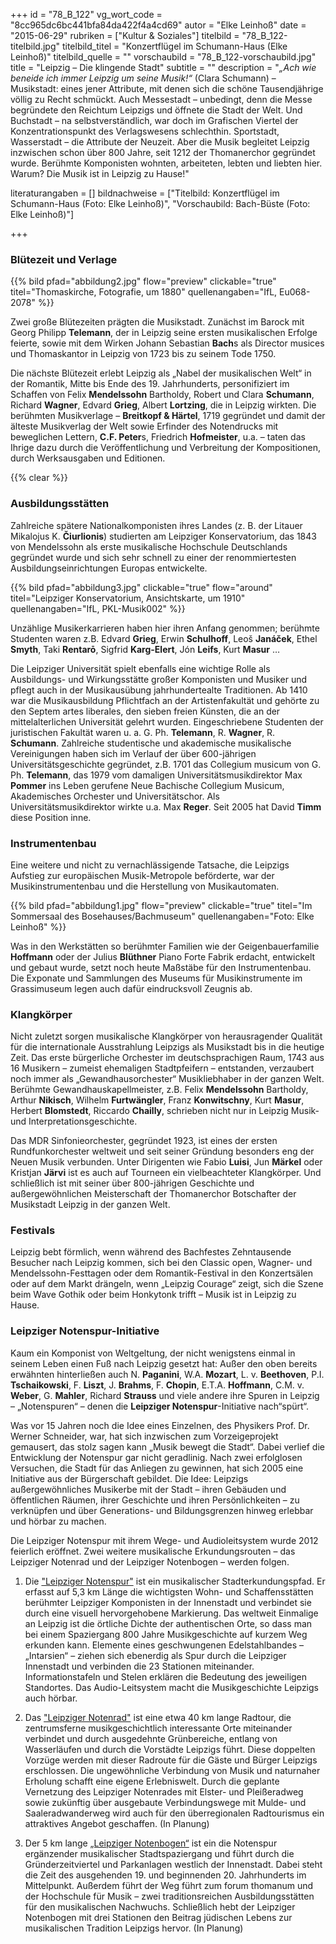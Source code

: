 +++
id = "78_B_122"
vg_wort_code = "8cc965dc6bc441bfa84da422f4a4cd69"
autor = "Elke Leinhoß"
date = "2015-06-29"
rubriken = ["Kultur & Soziales"]
titelbild = "78_B_122-titelbild.jpg"
titelbild_titel = "Konzertflügel im Schumann-Haus (Elke Leinhoß)"
titelbild_quelle = ""
vorschaubild = "78_B_122-vorschaubild.jpg"
title = "Leipzig – Die klingende Stadt"
subtitle = ""
description = "*„Ach wie beneide ich immer Leipzig um seine Musik!“* (Clara Schumann)  –  Musikstadt: eines jener Attribute, mit denen sich die schöne Tausendjährige völlig zu Recht schmückt. Auch Messestadt – unbedingt, denn die Messe begründete den Reichtum Leipzigs und öffnete die Stadt der Welt. Und Buchstadt – na selbstverständlich, war doch im Grafischen Viertel der Konzentrationspunkt des Verlagswesens schlechthin. Sportstadt, Wasserstadt – die Attribute der Neuzeit. Aber die Musik begleitet Leipzig inzwischen schon über 800 Jahre, seit 1212 der Thomanerchor gegründet wurde. Berühmte Komponisten  wohnten, arbeiteten, lebten und liebten hier. Warum? Die Musik ist in Leipzig zu Hause!"

literaturangaben = []
bildnachweise = ["Titelbild: Konzertflügel im Schumann-Haus (Foto: Elke Leinhoß)", "Vorschaubild: Bach-Büste (Foto: Elke Leinhoß)"]

+++

### **Blütezeit und Verlage**


{{% bild pfad="abbildung2.jpg" flow="preview" clickable="true" titel="Thomaskirche, Fotografie, um 1880" quellenangaben="IfL, Eu068-2078" %}}

Zwei große Blütezeiten prägten die Musikstadt. Zunächst im Barock mit Georg Philipp **Telemann**, der in Leipzig seine ersten musikalischen Erfolge feierte, sowie mit dem Wirken Johann Sebastian **Bach**s als Director musices und Thomaskantor in Leipzig von 1723 bis zu seinem Tode 1750.

Die nächste Blütezeit erlebt Leipzig als „Nabel der musikalischen Welt“ in der Romantik, Mitte bis Ende des 19. Jahrhunderts, personifiziert im Schaffen von Felix **Mendelssohn** Bartholdy, Robert und Clara **Schumann**, Richard **Wagner**, Edvard **Grieg**, Albert **Lortzing**, die in Leipzig wirkten. Die berühmten Musikverlage – **Breitkopf & Härtel**, 1719 gegründet und damit der älteste Musikverlag der Welt sowie Erfinder des Notendrucks mit beweglichen Lettern, **C.F. Peter**s, Friedrich **Hofmeister**, u.a. – taten das Ihrige dazu durch die Veröffentlichung und Verbreitung der Kompositionen, durch Werksausgaben und Editionen.

{{% clear %}}

### **Ausbildungsstätten**

Zahlreiche spätere Nationalkomponisten ihres Landes (z. B. der Litauer Mikalojus K. **Čiurlionis**) studierten am Leipziger Konservatorium, das 1843 von Mendelssohn als erste musikalische Hochschule Deutschlands gegründet wurde und sich sehr schnell zu einer der renommiertesten Ausbildungseinrichtungen Europas entwickelte.

{{% bild pfad="abbildung3.jpg" clickable="true" flow="around" titel="Leipziger Konservatorium, Ansichtskarte, um 1910" quellenangaben="IfL, PKL-Musik002" %}}

Unzählige Musikerkarrieren haben hier ihren Anfang genommen; berühmte Studenten waren z.B. Edvard **Grieg**, Erwin **Schulhoff**, Leoš **Janáček**, Ethel **Smyth**, Taki **Rentarō**, Sigfrid **Karg-Elert**, Jón **Leifs**, Kurt **Masur** …

Die Leipziger Universität spielt ebenfalls eine wichtige Rolle als Ausbildungs- und Wirkungsstätte großer Komponisten und Musiker und pflegt auch in der Musikausübung jahrhundertealte Traditionen. Ab 1410 war die Musikausbildung Pflichtfach an der Artistenfakultät und gehörte zu den Septem artes liberales, den sieben freien Künsten, die an der mittelalterlichen Universität gelehrt wurden. Eingeschriebene Studenten der juristischen Fakultät waren u. a. G. Ph. **Telemann**, R. **Wagner**, R. **Schumann**. Zahlreiche studentische und akademische musikalische Vereinigungen haben sich im Verlauf der über 600-jährigen Universitätsgeschichte gegründet, z.B. 1701 das Collegium musicum von G. Ph. **Telemann**, das 1979 vom damaligen Universitätsmusikdirektor Max **Pommer** ins Leben gerufene Neue Bachische Collegium Musicum, Akademisches Orchester und Universitätschor. Als Universitätsmusikdirektor wirkte u.a. Max **Reger**. Seit 2005 hat David **Timm** diese Position inne.

### **Instrumentenbau**

Eine weitere und nicht zu vernachlässigende Tatsache, die Leipzigs Aufstieg zur europäischen Musik-Metropole beförderte, war der Musikinstrumentenbau und die Herstellung von Musikautomaten.

{{% bild pfad="abbildung1.jpg" flow="preview" clickable="true" titel="Im Sommersaal des Bosehauses/Bachmuseum" quellenangaben="Foto: Elke Leinhoß" %}}

Was in den Werkstätten so berühmter Familien wie der Geigenbauerfamilie **Hoffmann** oder der Julius **Blüthner** Piano Forte Fabrik erdacht, entwickelt und gebaut wurde, setzt noch heute Maßstäbe für den Instrumentenbau. Die Exponate und Sammlungen des Museums für Musikinstrumente im Grassimuseum legen auch dafür eindrucksvoll Zeugnis ab.

### **Klangkörper**

Nicht zuletzt sorgen musikalische Klangkörper von herausragender Qualität für die internationale Ausstrahlung Leipzigs als Musikstadt bis in die heutige Zeit. Das erste bürgerliche Orchester im deutschsprachigen Raum, 1743 aus 16 Musikern – zumeist ehemaligen Stadtpfeifern – entstanden, verzaubert noch immer als „Gewandhausorchester“ Musikliebhaber in der ganzen Welt. Berühmte Gewandhauskapellmeister, z.B. Felix **Mendelssohn** Bartholdy, Arthur **Nikisch**, Wilhelm **Furtwängler**,  Franz **Konwitschny**, Kurt **Masur**, Herbert **Blomstedt**, Riccardo **Chailly**, schrieben nicht nur in Leipzig Musik- und Interpretationsgeschichte.

Das MDR Sinfonieorchester, gegründet 1923, ist eines der ersten Rundfunkorchester weltweit und seit seiner Gründung besonders eng der Neuen Musik verbunden. Unter Dirigenten wie Fabio **Luisi**, Jun **Märkel** oder Kristjan **Järvi** ist es auch auf Tourneen ein vielbeachteter Klangkörper.
Und schließlich ist mit seiner über 800-jährigen Geschichte und außergewöhnlichen Meisterschaft der Thomanerchor Botschafter der Musikstadt Leipzig in der ganzen Welt.

### **Festivals**

Leipzig bebt förmlich, wenn während des Bachfestes Zehntausende Besucher nach Leipzig kommen,  sich bei den Classic open, Wagner- und Mendelssohn-Festtagen oder dem Romantik-Festival in den Konzertsälen oder auf dem Markt drängeln, wenn „Leipzig Courage“  zeigt, sich die Szene beim Wave Gothik oder beim Honkytonk trifft  – Musik ist in Leipzig zu Hause.

### **Leipziger Notenspur-Initiative**

Kaum ein Komponist von Weltgeltung, der nicht wenigstens einmal in seinem Leben einen Fuß nach Leipzig gesetzt hat:  Außer den oben bereits erwähnten hinterließen auch  N. **Paganini**, W.A. **Mozart**, L. v. **Beethoven**, P.I. **Tschaikowski**, F. **Liszt**, J. **Brahms**, F. **Chopin**, E.T.A. **Hoffmann**, C.M. v. **Weber**, G. **Mahler**, Richard **Strauss** und viele andere  ihre Spuren in Leipzig – „Notenspuren“ – denen die **Leipziger Notenspur**-Initiative nach“spürt“.

Was vor 15 Jahren noch die Idee eines Einzelnen, des Physikers Prof. Dr. Werner Schneider, war, hat sich inzwischen zum Vorzeigeprojekt gemausert, das stolz sagen kann „Musik bewegt die Stadt“. Dabei verlief die Entwicklung der Notenspur gar nicht geradlinig. Nach zwei erfolglosen Versuchen, die Stadt für das Anliegen zu gewinnen, hat sich 2005 eine Initiative aus der Bürgerschaft gebildet. Die Idee: Leipzigs außergewöhnliches Musikerbe mit der Stadt – ihren Gebäuden und öffentlichen Räumen, ihrer Geschichte und ihren Persönlichkeiten – zu verknüpfen und über Generations- und Bildungsgrenzen hinweg erlebbar und hörbar zu machen.

Die Leipziger Notenspur mit ihrem Wege- und Audioleitsystem wurde 2012 feierlich eröffnet. Zwei weitere musikalische Erkundungsrouten – das Leipziger Notenrad und der Leipziger Notenbogen – werden folgen.

1. Die ["Leipziger Notenspur"](http://www.notenspur-leipzig.de/notenspur) ist ein musikalischer Stadterkundungspfad. Er erfasst auf 5,3 km Länge die wichtigsten Wohn- und Schaffensstätten berühmter Leipziger Komponisten in der Innenstadt und verbindet sie durch eine visuell hervorgehobene Markierung. Das weltweit Einmalige an Leipzig ist die örtliche Dichte der authentischen Orte, so dass man bei einem Spaziergang 800 Jahre Musikgeschichte auf kurzem Weg erkunden kann. Elemente eines geschwungenen Edelstahlbandes – „Intarsien“ – ziehen sich ebenerdig als Spur durch die Leipziger Innenstadt und verbinden die 23 Stationen miteinander. Informationstafeln und Stelen erklären die Bedeutung des jeweiligen Standortes. Das Audio-Leitsystem macht die Musikgeschichte Leipzigs auch hörbar.

2. Das ["Leipziger Notenrad"](http://www.notenspur-leipzig.de/notenrad) ist eine etwa 40 km lange Radtour, die zentrumsferne musikgeschichtlich interessante Orte miteinander verbindet und durch ausgedehnte Grünbereiche, entlang von Wasserläufen und durch die Vorstädte Leipzigs führt. Diese doppelten Vorzüge werden mit dieser Radroute für die Gäste und Bürger Leipzigs erschlossen. Die ungewöhnliche Verbindung von Musik und naturnaher Erholung schafft eine eigene Erlebniswelt. Durch die geplante Vernetzung des Leipziger Notenrades mit Elster- und Pleißeradweg sowie zukünftig über ausgebaute Verbindungswege mit Mulde- und Saaleradwanderweg wird auch für den überregionalen Radtourismus ein attraktives Angebot geschaffen. (In Planung)

3. Der 5 km lange [„Leipziger Notenbogen“](http://www.notenspur-leipzig.de/notenbogen) ist ein die Notenspur ergänzender musikalischer Stadtspaziergang und führt durch die Gründerzeitviertel und Parkanlagen westlich der Innenstadt. Dabei steht die Zeit des ausgehenden 19. und beginnenden 20. Jahrhunderts im Mittelpunkt. Außerdem  führt der Weg führt zum forum thomanum und der Hochschule für Musik – zwei traditionsreichen Ausbildungsstätten für den musikalischen Nachwuchs. Schließlich hebt der Leipziger Notenbogen mit drei Stationen den Beitrag jüdischen Lebens zur musikalischen Tradition Leipzigs hervor. (In Planung)
